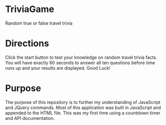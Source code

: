 # TriviaGame
Random true or false travel trivia 

# Directions
Click the start button to test your knowledge on random travel trivia facts.  You will have exactly 60 seconds to answer all ten questions before time runs up and your results are displayed.  Good Luck!

# Purpose
The purpose of this repository is to further my understanding of JavaScript and JQuery commands.  Most of this application was built in JavaScript and appended to the HTML file.  This was my first time using a countdown timer and API documentation.